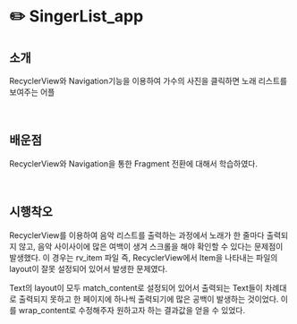 # ✏️ SingerList_app

## 소개
RecyclerView와 Navigation기능을 이용하여 가수의 사진을 클릭하면 노래 리스트를 보여주는 어플

<br>

## 배운점
RecyclerView와 Navigation을 통한 Fragment 전환에 대해서 학습하였다.

<br>

## 시행착오
RecyclerView를 이용하여 음악 리스트를 출력하는 과정에서 노래가 한 줄마다 출력되지 않고, 음악 사이사이에 많은 여백이 생겨 스크롤을 해야 확인할 수 있다는 문제점이 발생했다. 이 경우는 rv_item 파일 즉, RecyclerView에서 Item을 나타내는 파일의 layout이 잘못 설정되어 있어서 발생한 문제였다.

Text의 layout이 모두 match_content로 설정되어 있어서 출력되는 Text들이 차례대로 출력되지 못하고 한 페이지에 하나씩 출력되기에 많은 공백이 발생하는 것이었다. 이를 wrap_content로 수정해주자 원하고자 하는 결과값을 얻을 수 있었다.